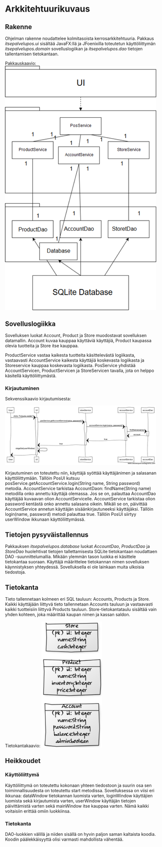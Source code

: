 # Arkkitehtuurikuvaus

## Rakenne

Ohjelman rakenne noudattelee kolmitasoista kerrosarkkitehtuuria. Pakkaus _itsepalvelupos.ui_ sisältää JavaFX:llä ja JFoenixilla toteutetun käyttöliittymän _itsepalvelupos.domain_  sovelluslogiikan ja _itsepalvelupos.dao_ tietojen tallentamisen tietokantaan.

Pakkauskaavio:
<img src="kuvat/luokka-pakkauskaavio.png" width="500">

## Sovelluslogiikka

Sovelluksen luokat Account, Product ja Store muodostavat sovelluksen datamallin.
Account kuvaa kauppaa käyttäviä käyttäjiä, Product kaupassa olevia tuotteita ja Store itse kauppaa.

ProductService vastaa kaikesta tuotteita käsittelevästä logiikasta, vastaavasti AccountService kaikesta käyttäjiä koskevasta logiikasta ja Storeservice kauppaa koskevasta logiikasta.
PosService yhdistää AccountServicen, ProductServicen ja StoreServicen tavalla, jota on helppo käsitellä käyttöliittymästä. 
  
### Kirjautuminen

Sekvenssikaavio kirjautumisesta:

<img src="kuvat/sekvessikaavio.png" width="500">

Kirjautuminen on toteutettu niin, käyttäjä syöttää käyttäjänimen ja salasanan käyttöliittymään. Tällöin PosUI kutsuu posService.getAccountService.login(String name, String password) metodia.
AccountService tarkistaa AccountDaon: findName(String name) metodilla onko annettu käyttäjä olemassa. Jos se on, palauttaa AccountDao käyttäjää kuvaavan olion AccountServicelle. AccountService tarkistaa olion password kentästä onko annettu salasana oikein. Mikäli se on, päivittää AccountService annetun käyttäjän sisäänkirjautuneeksi käyttäjäksi. Tällöin login(name, password) metodi palauttaa true. Tällöin PosUI siirtyy userWindow ikkunaan käyttöliittymässä.

## Tietojen pysyväistallennus

Pakkauksen _itsepalvelupos.database_ luokat _AccountDao_, _ProductDao_ ja _StoreDao_ huolehtivat tietojen tallettamisesta SQLite tietokantaan noudattaen DAO -suunnittelumallia.
Mikään ylemmän tason luokka ei käsittele tietokantaa suoraan. Käyttäjä määrittelee tietokannan nimen sovelluksen käynnistyksen yhteydessä. Sovelluksella ei ole lainkaan muita ulkoisia tiedostoja.

## Tietokanta

Tieto tallennetaan kolmeen eri SQL tauluun: Accounts, Products ja Store. Kaikki käyttäjään liittyvä tieto tallennetaan Accounts tauluun ja vastaavasti kaikki tuotteisiin liittyvä Products tauluun.
Store-tietokantataulu sisältää vain yhden kohteen, joka määrittää kaupan nimen ja kassan saldon.

Tietokantakaavio:
<img src="kuvat/tietokantakaavio.png" width="200">

## Heikkoudet

### Käyttöliittymä

Käyttöliittymä on toteutettu kokonaan yhteen tiedostoon ja suurin osa sen toiminnallisuudesta on toteutettu start metodissa.
Sovelluksessa on viisi eri ikkunaa: dataWindow tietokannan luomista varten, loginWindow käyttäjien luomista sekä kirjautumista varten,
userWindow käyttäjän tietojen päivittämistä varten sekä mainWindow itse kauppaa varten. Nämä kaikki voitaisiin erittää omiin luokkiinsa.

### Tietokanta

DAO-luokkien välillä ja niiden sisällä on hyvin paljon saman kaltaista koodia. Koodin päälekkäisyyttä olisi varmasti mahdollista vähentää.
